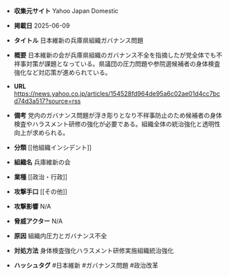 - **収集元サイト**
Yahoo Japan Domestic

- **掲載日**
2025-06-09

- **タイトル**
日本維新の兵庫県組織ガバナンス問題

- **概要**
日本維新の会が兵庫県組織のガバナンス不全を指摘したが党全体でも不祥事対策が課題となっている。県議団の圧力問題や参院選候補者の身体検査強化など対応策が進められている。

- **URL**
https://news.yahoo.co.jp/articles/154528fd964de95a6c02ae01d4cc7bcd74d3a517?source=rss

- **備考**
党内のガバナンス問題が浮き彫りとなり不祥事防止のため候補者の身体検査やハラスメント研修の強化が必要である。組織全体の統治強化と透明性向上が求められる。

- **分類**
[[他組織インシデント]]

- **組織名**
兵庫維新の会

- **業種**
[[政治・行政]]

- **攻撃手口**
[[その他]]

- **攻撃影響**
N/A

- **脅威アクター**
N/A

- **原因**
組織内圧力とガバナンス不全

- **対処方法**
身体検査強化ハラスメント研修実施組織統治強化

- **ハッシュタグ**
#日本維新 #ガバナンス問題 #政治改革
